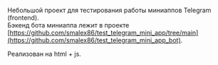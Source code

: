 Небольшой проект для тестирования работы миниаппов Telegram (frontend).  
Бэкенд бота миниаппа лежит в проекте [https://github.com/smalex86/test_telegram_mini_app/tree/main](https://github.com/smalex86/test_telegram_mini_app_bot).

Реализован на html + js.
